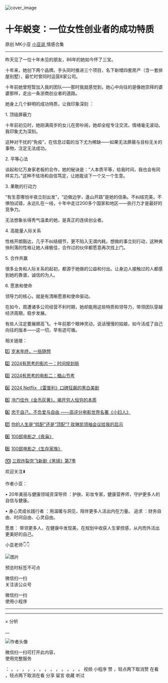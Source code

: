 ![cover_image](https://mmbiz.qpic.cn/mmbiz_jpg/A8SKDch4cJGBKYMPLGX2mqekwxjYNQBAnunv5pd40dmOOCvmD2HjJOT5ghHMtFs26D6FZcib0cq1lf7y2XRibiasg/0?wx_fmt=jpeg)

#  十年蜕变：一位女性创业者的成功特质

原创  MK小亚  [ 小亚说 ](https://mp.weixin.qq.com/mp/appmsgalbum?__biz=MzUxNDAwNTk0MQ==&action=getalbum&album_id=1708248415014289409#wechat_redirect) 情感合集

__ _ _ _ _

昨天见了一位十年未见的朋友，86年的她如今怀了三宝。

十年来，她创下两个品牌。手头同时推进三个项目，名下新增四套房产（含一套排屋别墅），最忙时曾同时运营8家公司。

  

十年前她曾短暂加入我的团队——那时我就感觉到，她心中向往的是像她崇拜的婆婆那样，走出一条浙商创业者的道路。

  
她身上几个鲜明的成功特质，让我印象深刻 ：

  
1\. 顶级屏蔽力

十年前初见时，她刚满周岁的女儿在旁吵闹，她却全程专注交流，情绪毫无波动。我印象尤为深刻。

这种对干扰的“免疫”，在信息过载的当下尤为稀缺——如果无法屏蔽与目标无关的事物，注定无法成功。

  

2\. 平等心法

谈起和亿万身家老板的合作，她的秘诀是：“人本质平等，给我时间，我也会有同样实力。”这种不怯场和自信笃定，让她能谈下一个又一个生意。  
  
3\. 果敢的行动力

“有生意哪怕半夜立刻出发”，“边做边学，逢山开路”是她的信条。不纠结完美，不惧怕试错，永远扎在一线，十年中走过200多个国家和地区——执行力才是最好的竞争力。

无法想象长得秀气温柔的她，是真正的连续创业者。  
  
4\. 高能量人际关系

性格开朗豁达，几乎不纠结细节，更不陷入无谓内耗。想做的事立刻行动，这种爽快利落的性格让她人缘极佳，合作过的伙伴都愿意再次找上门。

  

5\. 合作共赢

很多业务和人际关系的起初，都源于她做的公益和付出。让身边人接触过的人都感到她的靠谱，诚信的为人。  

  

6\. 愿景和使命

领导力的核心，就是有清晰愿景和使命驱动。  

  

在如今，周遭诸多公司经营不利时期，她却能用这些特质和领导力，带领团队穿越经济周期，稳步发展。

  

有些人注定要展翅高飞。十年前那个眼神灵动，说话慢慢的姑娘，如今活成了自己向往的版本——这一切，早有迹可循。

  

  

  

相关链接：

1️⃣ [ 岁末年终，一些随想
](https://mp.weixin.qq.com/s?__biz=MzUxNDAwNTk0MQ==&mid=2247485973&idx=1&sn=7fb4a379959e6b9e4c8a26e15406adc9&scene=21#wechat_redirect)  

2️⃣ [ 2024有思考的影片一：时间规划局
](https://mp.weixin.qq.com/s?__biz=MzUxNDAwNTk0MQ==&mid=2247485984&idx=1&sn=c6cb9400a3298e1a84249b04a82c717b&scene=21#wechat_redirect)  

3️⃣ [ 2024有思考的电影二：梄山节考
](https://mp.weixin.qq.com/s?__biz=MzUxNDAwNTk0MQ==&mid=2247485988&idx=1&sn=27da54db30abd4ed7e3cb66e453f5408&scene=21#wechat_redirect)  

4️⃣ [ 2024 Netflix 《雷普利》口碑狂飙的黑白美剧
](https://mp.weixin.qq.com/s?__biz=MzUxNDAwNTk0MQ==&mid=2247485202&idx=1&sn=00f63ab97ca349815dae72e9e59454b6&scene=21#wechat_redirect)  

5️⃣ [ 冷门佳作《金币灰黄》，揭开穷人恒穷的本质
](https://mp.weixin.qq.com/s?__biz=MzUxNDAwNTk0MQ==&mid=2247485030&idx=1&sn=67c99dc63d974f62f49ab281059aa1d5&scene=21#wechat_redirect)  

6️⃣  [ 忠于自己，不负爱与自由 ——高评分电影世界名著《小妇人》
](https://mp.weixin.qq.com/s?__biz=MzUxNDAwNTk0MQ==&mid=2247485026&idx=1&sn=05ab95b32468fd5cd68855e80a0c22b4&scene=21#wechat_redirect)  

7️⃣ [ 你的人生是“低配”还是“顶配”? 玫琳凯领袖会议给我的启示
](https://mp.weixin.qq.com/s?__biz=MzUxNDAwNTk0MQ==&mid=2247486034&idx=1&sn=d5a81ffc2a31a4990405c30a6e6ae8d4&scene=21#wechat_redirect)

8️⃣ [ 100部电影之《夜枭》
](https://mp.weixin.qq.com/s?__biz=MzUxNDAwNTk0MQ==&mid=2247484891&idx=1&sn=86c003f4dfc7c910793c627d1c546831&scene=21#wechat_redirect)  

9️⃣ [ 100部电影之《生存家族》
](https://mp.weixin.qq.com/s?__biz=MzUxNDAwNTk0MQ==&mid=2247484700&idx=1&sn=4a697449d89a4953e36683bc37195762&scene=21#wechat_redirect)  

🔟  [ 三观炸裂奈飞新剧《黑镜》第7季
](https://mp.weixin.qq.com/s?__biz=MzUxNDAwNTk0MQ==&mid=2247486086&idx=1&sn=71c3fd4e65e48864307c9f3189ea6c28&scene=21#wechat_redirect)

  

  

欢迎关注⬇️

作者小亚：

•  20年美丽与健康领域资深导师  ：护肤、彩妆专家，健康营养师，守护更多人的自信与健康。

•  身心灵成长践行者  ：用温暖与洞见，陪伴更多人活出内在力量。  追求  ：财务自由、时间自由、心灵自由。

愿景：  带领更多人，在健康中发现美，在规划中收获人生掌控感，从内而外活出更美好的自己。

  

小亚老师👇👇

  

![图片](https://mmbiz.qpic.cn/mmbiz_jpg/A8SKDch4cJHlHrr8b5FEv1D3aE67UKtiaSicdZXA4GzHp1oSicWKAUJBeZUuAwPfSKlxDldfQkfPfJ3G2KOZ0cMVA/640?wx_fmt=jpeg)

  

预览时标签不可点

微信扫一扫  
关注该公众号



微信扫一扫  
使用小程序

****



****



×  分析

__

![作者头像](http://mmbiz.qpic.cn/mmbiz_png/A8SKDch4cJE0KicTMyrVCx3VLqEgic5sJ1V5QeGZTibG9GLZlSCXSj5ByXNkib5PBrZVMkI41KKxgwE1K9gfypUeRg/0?wx_fmt=png)

微信扫一扫可打开此内容，  
使用完整服务

：  ，  ，  ，  ，  ，  ，  ，  ，  ，  ，  ，  ，  。  视频  小程序  赞  ，轻点两下取消赞  在看  ，轻点两下取消在看
分享  留言  收藏  听过

